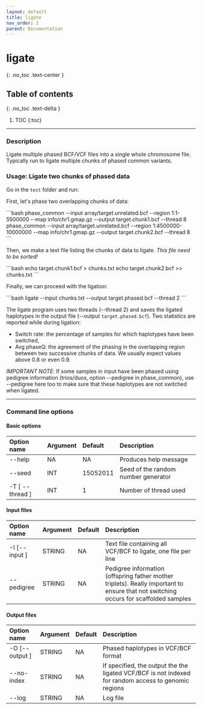 ```yaml
---
layout: default
title: ligate
nav_order: 2
parent: Documentation
---
```

# ligate
{: .no_toc .text-center }

## Table of contents
{: .no_toc .text-delta }

1. TOC
{:toc}

---

### Description
Ligate multiple phased BCF/VCF files into a single whole chromosome file. Typically run to ligate multiple chunks of phased common variants.

### Usage: Ligate two chunks of phased data
Go in the `test` folder and run:

First, let's phase two overlapping chunks of data:
<div class="code-example" markdown="1">
```bash
phase_common --input array/target.unrelated.bcf --region 1:1-5500000 --map info/chr1.gmap.gz --output target.chunk1.bcf --thread 8
phase_common --input array/target.unrelated.bcf --region 1:4500000-10000000 --map info/chr1.gmap.gz --output target.chunk2.bcf --thread 8
```
</div>

Then, we make a text file listing the chunks of data to ligate. *This file need to be sorted!*
<div class="code-example" markdown="1">
```bash
echo target.chunk1.bcf > chunks.txt
echo target.chunk2.bcf >> chunks.txt
```
</div>

Finally, we can proceed with the ligation:
<div class="code-example" markdown="1">
```bash
ligate --input chunks.txt --output target.phased.bcf --thread 2
```
</div>

The ligate program uses two threads (\-\-thread 2) and saves the ligated haplotypes in the output file (\-\-output `target.phased.bcf`).
Two statistics are reported while during ligation:
- Switch rate: the percentage of samples for which haplotypes have been switched,
- Avg phaseQ: the agreement of the phasing in the overlapping region between two successive chunks of data. We usually expect values above 0.8 or even 0.9.

*IMPORTANT NOTE*: If some samples in input have been phased using pedigree information (trios/duos, option \-\-pedigree in phase_common), use \-\-pedigree here too to make sure that these haplotypes are not switched when ligated. 

---

### Command line options

#### Basic options

| Option name 	       | Argument| Default  | Description |
|:---------------------|:--------|:---------|:-------------------------------------|
| \-\-help             | NA      | NA       | Produces help message |
| \-\-seed             | INT     | 15052011 | Seed of the random number generator  |
| \-T \[ \-\-thread \] | INT     | 1        | Number of thread used|

#### Input files

| Option name 	       | Argument| Default  | Description |
|:---------------------|:--------|:---------|:-------------------------------------|
| \-I \[\-\-input \]   | STRING  | NA       | Text file containing all VCF/BCF to ligate, one file per line |
| \-\-pedigree         | STRING  | NA       | Pedigree information (offspring father mother triplets). Really important to ensure that not switching occurs for scaffolded samples |

#### Output files

| Option name 	       | Argument| Default  | Description |
|:---------------------|:--------|:---------|:-------------------------------------|
| \-O \[\-\-output \]  | STRING  | NA       | Phased haplotypes in VCF/BCF format |
| \-\-no-index         | STRING  | NA       | If specified, the output the the ligated VCF/BCF is not indexed for random access to genomic regions |
| \-\-log              | STRING  | NA       | Log file  |
